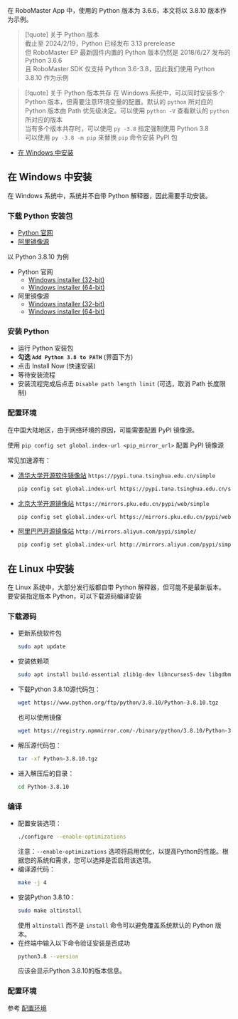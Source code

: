 在 RoboMaster App 中，使用的 Python 版本为 3.6.6，本文将以 3.8.10 版本作为示例。

> [!quote] 关于 Python 版本  
> 截止至 2024/2/19，Python 已经发布 3.13 prerelease  
> 但 RoboMaster EP 最新固件内置的 Python 版本仍然是 2018/6/27 发布的 Python 3.6.6  
> 且 RoboMaster SDK 仅支持 Python 3.6-3.8，因此我们使用 Python 3.8.10 作为示例

> [!quote] 关于 Python 版本共存
> 在 Windows 系统中，可以同时安装多个 Python 版本，但需要注意环境变量的配置。默认的 `python` 所对应的 Python 版本由 Path 优先级决定。可以使用 `python -V` 查看默认的 `python` 所对应的版本  
> 当有多个版本共存时，可以使用 `py -3.8` 指定强制使用 Python 3.8  
> 可以使用 `py -3.8 -m pip` 来替换 `pip` 命令安装 PyPI 包

- [在 Windows 中安装](005-%E5%AE%89%E8%A3%85%20Python%20%E8%A7%A3%E9%87%8A%E5%99%A8.md#在%20Windows%20中安装)

## 在 Windows 中安装

在 Windows 系统中，系统并不自带 Python 解释器，因此需要手动安装。

### 下载 Python 安装包

- [Python 官网](https://www.python.org/downloads/)
- [阿里镜像源](https://registry.npmmirror.com/binary.html?path=python/)

 以 Python 3.8.10 为例
- Python 官网
	- [Windows installer (32-bit)](https://www.python.org/ftp/python/3.8.10/python-3.8.10.exe)
	- [Windows installer (64-bit)](https://www.python.org/ftp/python/3.8.10/python-3.8.10-amd64.exe)
- 阿里镜像源
	- [Windows installer (32-bit)](https://registry.npmmirror.com/-/binary/python/3.8.10/python-3.8.10.exe)
	- [Windows installer (64-bit)](https://registry.npmmirror.com/-/binary/python/3.8.10/python-3.8.10-amd64.exe)

### 安装 Python

- 运行 Python 安装包
- **勾选 `Add Python 3.8 to PATH`** (界面下方)
- 点击 Install Now (快速安装)
- 等待安装流程
- 安装流程完成后点击 `Disable path length limit` (可选，取消 Path 长度限制)

### 配置环境

在中国大陆地区，由于网络环境的原因，可能需要配置 PyPI 镜像源。

使用 `pip config set global.index-url <pip_mirror_url>` 配置 PyPI 镜像源

常见加速源有：

- [清华大学开源软件镜像站](https://mirrors.tuna.tsinghua.edu.cn/) `https://pypi.tuna.tsinghua.edu.cn/simple`
	```bash
	pip config set global.index-url https://pypi.tuna.tsinghua.edu.cn/simple
	```
- [北京大学开源镜像站](https://mirrors.pku.edu.cn/) `https://mirrors.pku.edu.cn/pypi/web/simple`
	```bash
	pip config set global.index-url https://mirrors.pku.edu.cn/pypi/web/simple
	```
- [阿里巴巴开源镜像站](https://developer.aliyun.com/mirror/) `http://mirrors.aliyun.com/pypi/simple/`
	```bash
	pip config set global.index-url http://mirrors.aliyun.com/pypi/simple/
	```



## 在 Linux 中安装

在 Linux 系统中，大部分发行版都自带 Python 解释器，但可能不是最新版本。
要安装指定版本 Python，可以下载源码编译安装

### 下载源码

- 更新系统软件包
	```bash
	sudo apt update
	```
- 安装依赖项
	```bash
	sudo apt install build-essential zlib1g-dev libncurses5-dev libgdbm-dev libnss3-dev libssl-dev libreadline-dev libffi-dev wget
	```
- 下载Python 3.8.10源代码包：
	```bash
	wget https://www.python.org/ftp/python/3.8.10/Python-3.8.10.tgz
	```
	也可以使用镜像  
	```bash
	wget https://registry.npmmirror.com/-/binary/python/3.8.10/Python-3.8.10.tgz
	```
- 解压源代码包：
	```bash
	tar -xf Python-3.8.10.tgz
	```
- 进入解压后的目录：
	```bash
	cd Python-3.8.10
	```
### 编译

- 配置安装选项：
	```bash
	./configure --enable-optimizations
	```
	注意：`--enable-optimizations` 选项将启用优化，以提高Python的性能。根据您的系统和需求，您可以选择是否启用该选项。
- 编译源代码：
	```bash
	make -j 4
	```
- 安装Python 3.8.10：
	```bash
	sudo make altinstall
	```
	使用 `altinstall` 而不是 `install` 命令可以避免覆盖系统默认的 Python 版本。
- 在终端中输入以下命令验证安装是否成功
	```bash
	python3.8 --version
	```
	应该会显示Python 3.8.10的版本信息。

### 配置环境

参考 [配置环境](005-%E5%AE%89%E8%A3%85%20Python%20%E8%A7%A3%E9%87%8A%E5%99%A8.md#配置环境)
